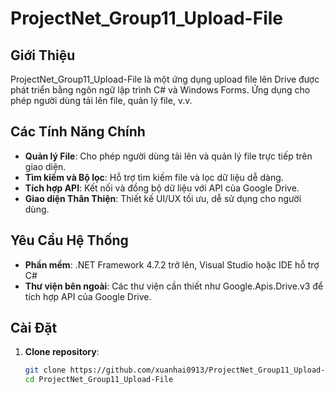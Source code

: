 # ProjectNet_Group11_Upload-File

## Giới Thiệu
ProjectNet_Group11_Upload-File là một ứng dụng upload file lên Drive được phát triển bằng ngôn ngữ lập trình C# và Windows Forms. Ứng dụng cho phép người dùng tải lên file, quản lý file, v.v.

## Các Tính Năng Chính
- **Quản lý File**: Cho phép người dùng tải lên và quản lý file trực tiếp trên giao diện.
- **Tìm kiếm và Bộ lọc**: Hỗ trợ tìm kiếm file và lọc dữ liệu dễ dàng.
- **Tích hợp API**: Kết nối và đồng bộ dữ liệu với API của Google Drive.
- **Giao diện Thân Thiện**: Thiết kế UI/UX tối ưu, dễ sử dụng cho người dùng.

## Yêu Cầu Hệ Thống
- **Phần mềm**: .NET Framework 4.7.2 trở lên, Visual Studio hoặc IDE hỗ trợ C#
- **Thư viện bên ngoài**: Các thư viện cần thiết như Google.Apis.Drive.v3 để tích hợp API của Google Drive.

## Cài Đặt
1. **Clone repository**:
   ```bash
   git clone https://github.com/xuanhai0913/ProjectNet_Group11_Upload-File.git
   cd ProjectNet_Group11_Upload-File
